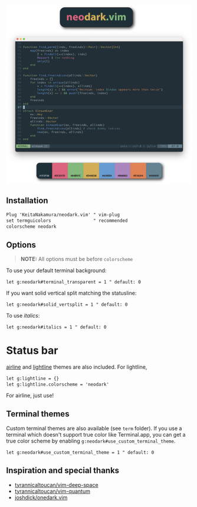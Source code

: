 ![header](https://github.com/KeitaNakamura/neodark.vim/blob/master/img/header.png)

## Installation

```vim
Plug 'KeitaNakamura/neodark.vim' " vim-plug
set termguicolors                " recommended
colorscheme neodark
```

## Options

> **NOTE:** All options must be before `colorscheme`

To use your default terminal background:
```vim
let g:neodark#terminal_transparent = 1 " default: 0
```

If you want solid vertical split matching the statusline:
```vim
let g:neodark#solid_vertsplit = 1 " default: 0
```

To use *italics*:
 ```vim
 let g:neodark#italics = 1 " default: 0
 ```

# Status bar

[airline](https://github.com/vim-airline/vim-airline) and [lightline](https://github.com/itchyny/lightline.vim) themes are also included. For lightline,

```vim
let g:lightline = {}
let g:lightline.colorscheme = 'neodark'
```

For airline, just use!

## Terminal themes

Custom terminal themes are also available (see `term` folder).
If you use a terminal which doesn't support true color like Terminal.app, you
can get a true color scheme by enabling `g:neodark#use_custom_terminal_theme`.

```vim
let g:neodark#use_custom_terminal_theme = 1 " default: 0
```

## Inspiration and special thanks

* [tyrannicaltoucan/vim-deep-space](https://github.com/tyrannicaltoucan/vim-deep-space)
* [tyrannicaltoucan/vim-quantum](https://github.com/tyrannicaltoucan/vim-quantum)
* [joshdick/onedark.vim](https://github.com/joshdick/onedark.vim)
